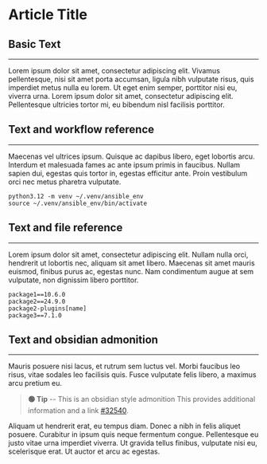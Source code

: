 # Article Title

## Basic Text

---

Lorem ipsum dolor sit amet, consectetur adipiscing elit. Vivamus pellentesque, nisi sit amet porta accumsan, ligula nibh vulputate risus, quis imperdiet metus nulla eu lorem. Ut eget enim semper, porttitor nisi eu, viverra urna. Lorem ipsum dolor sit amet, consectetur adipiscing elit. Pellentesque ultricies tortor mi, eu bibendum nisl facilisis porttitor.

## Text and workflow reference

---

Maecenas vel ultrices ipsum. Quisque ac dapibus libero, eget lobortis arcu. Interdum et malesuada fames ac ante ipsum primis in faucibus. Nullam sapien dui, egestas quis tortor in, egestas efficitur ante. Proin vestibulum orci nec metus pharetra vulputate.

```shell
python3.12 -m venv ~/.venv/ansible_env
source ~/.venv/ansible_env/bin/activate
```

## Text and file reference

---

Lorem ipsum dolor sit amet, consectetur adipiscing elit. Nullam nulla orci, hendrerit ut lobortis nec, aliquam sit amet libero. Maecenas sit amet mauris euismod, finibus purus ac, egestas nunc. Nam condimentum augue at sem vulputate, non dignissim libero porttitor.

```shell
package1==10.6.0
package2==24.9.0
package2-plugins[name]
package3==7.1.0
```

## Text and obsidian admonition

---

Mauris posuere nisi lacus, et rutrum sem luctus vel. Morbi faucibus leo risus, vitae sodales leo facilisis quis. Fusce vulputate felis libero, a maximus arcu pretium eu.

> **🟢 Tip** -- This is an obsidian style admonition
> This provides additional information and a link [#32540](https://github.com/ansible/molecule/issues/2540).

Aliquam ut hendrerit erat, eu tempus diam. Donec a nibh in felis aliquet posuere. Curabitur in ipsum quis neque fermentum congue. Pellentesque eu justo vitae urna imperdiet viverra. Ut gravida tellus finibus, vulputate nisi eu, scelerisque erat. Ut auctor et arcu ac egestas.
